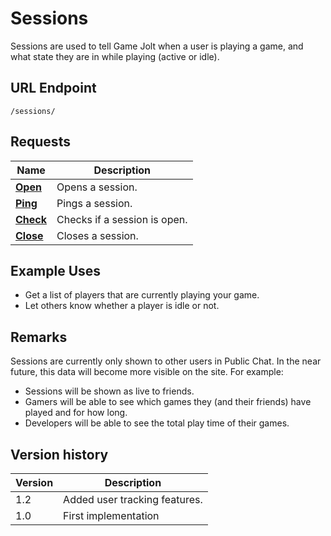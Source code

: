 # Sessions

Sessions are used to tell Game Jolt when a user is playing a game, and what state they are in while playing (active or idle).

## URL Endpoint
```
/sessions/
```

## Requests

Name | Description
--- | ---
[__Open__](open.md) | Opens a session.
[__Ping__](ping.md) | Pings a session.
[__Check__](check.md) | Checks if a session is open.
[__Close__](close.md) | Closes a session.

## Example Uses

- Get a list of players that are currently playing your game.
- Let others know whether a player is idle or not.

## Remarks

Sessions are currently only shown to other users in Public Chat. In the near future, this data will become more visible on the site. For example:

- Sessions will be shown as live to friends.
- Gamers will be able to see which games they (and their friends) have played and for how long.
- Developers will be able to see the total play time of their games.

## Version history

Version | Description
--- | ---
1.2 | Added user tracking features.
1.0 | First implementation
